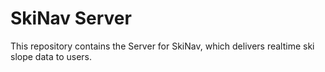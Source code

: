 # SkiNav Server

This repository contains the Server for SkiNav, which delivers realtime ski slope data to users.
